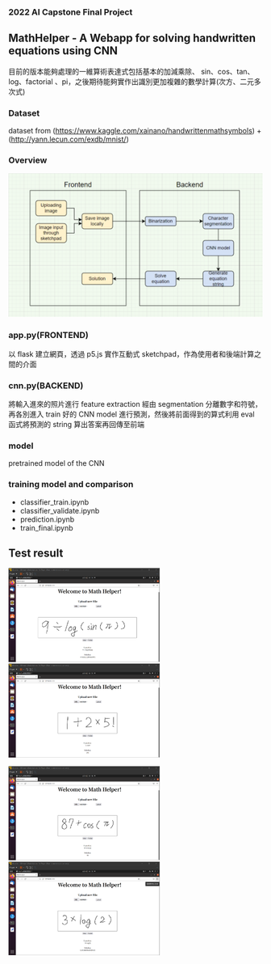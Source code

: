### 2022 AI Capstone Final Project
## MathHelper - A Webapp for solving handwritten equations using CNN
目前的版本能夠處理的一維算術表達式包括基本的加減乘除、 sin、cos、tan、 log、factorial 、pi，之後期待能夠實作出識別更加複雜的數學計算(次方、二元多次式)

### Dataset
dataset from (https://www.kaggle.com/xainano/handwrittenmathsymbols) + (http://yann.lecun.com/exdb/mnist/)

### Overview
![image](https://github.com/Tristaaaa/MathHelper/blob/main/test/overview.png)

### app.py(FRONTEND)
以 flask 建立網頁，透過 p5.js 實作互動式 sketchpad，作為使用者和後端計算之間的介面

### cnn.py(BACKEND)
將輸入進來的照片進行 feature extraction 經由 segmentation 分離數字和符號，再各別進入 train 好的 CNN model 進行預測，然後將前面得到的算式利用 eval 函式將預測的 string 算出答案再回傳至前端

### model
pretrained model of the CNN

### training model and comparison
- classifier_train.ipynb
- classifier_validate.ipynb
- prediction.ipynb
- train_final.ipynb

## Test result
<p float="left">
    <img src="https://github.com/Tristaaaa/MathHelper/blob/main/test/%E8%9E%A2%E5%B9%95%E6%93%B7%E5%8F%96%E7%95%AB%E9%9D%A2%202022-06-10%20191449.png" alt="1" width="300" />
    <img src="https://github.com/Tristaaaa/MathHelper/blob/main/test/%E8%9E%A2%E5%B9%95%E6%93%B7%E5%8F%96%E7%95%AB%E9%9D%A2%202022-06-10%20185114.png" alt="2" width="300" /> 
</p>

<p float="left">
    <img src="https://github.com/Tristaaaa/MathHelper/blob/main/test/%E8%9E%A2%E5%B9%95%E6%93%B7%E5%8F%96%E7%95%AB%E9%9D%A2%202022-06-10%20185806.png" alt="1" width="300" />
    <img src="https://github.com/Tristaaaa/MathHelper/blob/main/test/%E8%9E%A2%E5%B9%95%E6%93%B7%E5%8F%96%E7%95%AB%E9%9D%A2%202022-06-10%20185359.png" alt="2" width="300" /> 
</p>

